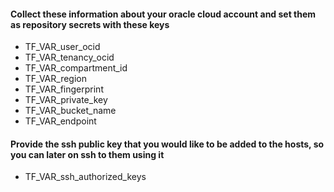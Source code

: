 #### Collect these information about your oracle cloud account and set them as repository secrets with these keys

- TF_VAR_user_ocid
- TF_VAR_tenancy_ocid
- TF_VAR_compartment_id
- TF_VAR_region
- TF_VAR_fingerprint
- TF_VAR_private_key
- TF_VAR_bucket_name
- TF_VAR_endpoint

#### Provide the ssh public key that you would like to be added to the hosts, so you can later on ssh to them using it
- TF_VAR_ssh_authorized_keys
